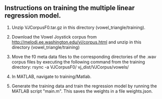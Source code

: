 ## Instructions on training the multiple linear regression model.

1. Unzip VJCorpusF0.tar.gz in this directory (vowel_triangle/training).

2. Download the Vowel Joystick corpus from http://melodi.ee.washington.edu/vj/corpus.html and unzip in this directory (vowel_triangle/training)

3. Move the f0 meta data files to the corresponding directories of the .wav corpus files by executing the following command from the training directory:
rsync -a VJCorpusF0/ vj_dist/VJCorpus/vowels/

4. In MATLAB, navigate to training/Matlab.

5. Generate the training data and train the regression model by running the MATLAB script "main.m". This saves the weights in a file weights.json.
